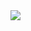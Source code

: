 <img src="https://github.com/riq-dev/Icons/blob/main/Screenshots-project/screencapture-127-0-0-1-5500-index-html-2021-09-10-13_55_53.png">
